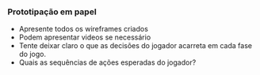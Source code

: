 ### Prototipação em papel
- Apresente todos os wireframes criados
- Podem apresentar videos se necessário
- Tente deixar claro o que as decisões do jogador acarreta em cada fase do jogo.
- Quais as sequências de ações esperadas do jogador?
